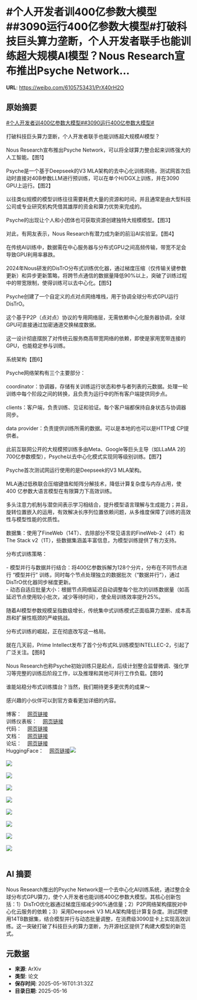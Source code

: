 # #个人开发者训400亿参数大模型##3090运行400亿参数大模型#打破科技巨头算力垄断，个人开发者联手也能训练超大规模AI模型？Nous Research宣布推出Psyche Network...

**URL**: https://weibo.com/6105753431/PrX40rH2O

## 原始摘要

<a href="https://m.weibo.cn/search?containerid=231522type%3D1%26t%3D10%26q%3D%23%E4%B8%AA%E4%BA%BA%E5%BC%80%E5%8F%91%E8%80%85%E8%AE%AD400%E4%BA%BF%E5%8F%82%E6%95%B0%E5%A4%A7%E6%A8%A1%E5%9E%8B%23&amp;extparam=%23%E4%B8%AA%E4%BA%BA%E5%BC%80%E5%8F%91%E8%80%85%E8%AE%AD400%E4%BA%BF%E5%8F%82%E6%95%B0%E5%A4%A7%E6%A8%A1%E5%9E%8B%23" data-hide=""><span class="surl-text">#个人开发者训400亿参数大模型#</span></a><a href="https://m.weibo.cn/search?containerid=231522type%3D1%26t%3D10%26q%3D%233090%E8%BF%90%E8%A1%8C400%E4%BA%BF%E5%8F%82%E6%95%B0%E5%A4%A7%E6%A8%A1%E5%9E%8B%23&amp;extparam=%233090%E8%BF%90%E8%A1%8C400%E4%BA%BF%E5%8F%82%E6%95%B0%E5%A4%A7%E6%A8%A1%E5%9E%8B%23" data-hide=""><span class="surl-text">#3090运行400亿参数大模型#</span></a><br><br>打破科技巨头算力垄断，个人开发者联手也能训练超大规模AI模型？<br><br>Nous Research宣布推出Psyche Network，可以将全球算力整合起来训练强大的人工智能。【图1】<br><br>Psyche是一个基于Deepseek的V3 MLA架构的去中心化训练网络，测试网首次启动时直接对40B参数LLM进行预训练，可以在单个H/DGX上训练，并在3090 GPU上运行。【图2】<br><br>以往类似规模的模型训练往往需要耗费大量的资源和时间，并且通常是由大型科技公司或专业研究机构凭借其雄厚的资金和算力优势来完成的。<br><br>Psyche的出现让个人和小团体也可获取资源创建独特大规模模型。【图3】<br><br>对此，有网友表示，Nous Research有潜力成为新的前沿AI实验室。【图4】<br><br>在传统AI训练中，数据需在中心服务器与分布式GPU之间高频传输，带宽不足会导致GPU利用率暴跌。<br><br>2024年Nous研发的DisTrO分布式训练优化器，通过梯度压缩（仅传输关键参数更新）和异步更新策略，将跨节点通信的数据量降低90%以上，突破了训练过程中的带宽限制，使得训练可以去中心化。【图5】<br><br>Psyche创建了一个自定义的点对点网络堆栈，用于协调全球分布式GPU运行DisTrO。<br><br>这个基于P2P（点对点）协议的专用网络层，无需依赖中心化服务器协调，全球GPU可直接通过加密通道交换梯度数据。<br><br>这一设计彻底摆脱了对传统云服务商高带宽网络的依赖，即使是家用宽带连接的GPU，也能稳定参与训练。<br><br>系统架构【图6】<br><br>Psyche网络架构有三个主要部分：<br><br>coordinator：协调器，存储有关训练运行状态和参与者列表的元数据。处理一轮训练中每个阶段之间的转换，且负责为运行中的所有客户端提供同步点。<br><br>clients：客户端，负责训练、见证和验证。每个客户端都保持自身状态与协调器同步。<br><br>data provider：负责提供训练所需的数据。可以是本地的也可以是HTTP或 CP提供者。<br><br>此前互联网公开的大规模预训练多由Meta、Google等巨头主导（如LLaMA 2的700亿参数模型），Psyche以去中心化模式实现同等级别训练。【图7】<br><br>Psyche首次测试网运行使用的是Deepseek的V3 MLA架构。<br><br>MLA通过低秩联合压缩键值和矩阵分解技术，降低计算复杂度与内存占用，使 400 亿参数大语言模型在有限算力下高效训练。<br><br>多头注意力机制与潜空间表示学习相结合，提升模型语言理解与生成能力；并且，旋转位置嵌入的运用，有效解决长序列位置依赖问题，从多维度保障了训练的高效性与模型性能的优质性。<br><br>数据集：使用了FineWeb（14T）、去除部分不常见语言的FineWeb-2（4T）和The Stack v2（1T），些数据集涵盖丰富信息，为模型训练提供了有力支持。<br><br>分布式训练策略：<br><br>- 模型并行与数据并行结合：将400亿参数拆解为128个分片，分布在不同节点进行 “模型并行” 训练，同时每个节点处理独立的数据批次（“数据并行”），通过DisTrO优化器同步梯度更新。  <br>- 动态自适应批量大小：根据节点网络延迟自动调整每个批次的训练数据量（如高延迟节点使用较小批次，减少等待时间），使全局训练效率提升25%。  <br> <br>随着AI模型参数规模呈指数级增长，传统集中式训练模式正面临算力垄断、成本高昂和扩展性瓶颈的严峻挑战。<br><br>分布式训练的崛起，正在彻底改写这一格局。<br><br>就在几天前，Prime Intellect发布了首个分布式RL训练模型INTELLEC-2，引起了广泛关注。【图8】<br><br>Nous Research也称Psyche初始训练只是起点，后续计划整合监督微调、强化学习等完整的训练后阶段工作，以及推理和其他可并行工作负载。【图9】<br><br>谁能站稳分布式训练擂台？当然，我们期待更多更优秀的成果～<br><br>感兴趣的小伙伴可以到官方查看更加详细的内容。<br><br>博客：<a href="https://weibo.cn/sinaurl?u=https%3A%2F%2Fnousresearch.com%2Fnous-psyche%2F" data-hide=""><span class="url-icon"><img style="width: 1rem;height: 1rem" src="https://h5.sinaimg.cn/upload/2015/09/25/3/timeline_card_small_web_default.png" referrerpolicy="no-referrer"></span><span class="surl-text">网页链接</span></a><br>训练仪表板：<a href="https://weibo.cn/sinaurl?u=https%3A%2F%2Fpsyche.network" data-hide=""><span class="url-icon"><img style="width: 1rem;height: 1rem" src="https://h5.sinaimg.cn/upload/2015/09/25/3/timeline_card_small_web_default.png" referrerpolicy="no-referrer"></span><span class="surl-text">网页链接</span></a><br>代码：<a href="https://weibo.cn/sinaurl?u=https%3A%2F%2Fgithub.com%2FPsycheFoundation%2Fpsyche" data-hide=""><span class="url-icon"><img style="width: 1rem;height: 1rem" src="https://h5.sinaimg.cn/upload/2015/09/25/3/timeline_card_small_web_default.png" referrerpolicy="no-referrer"></span><span class="surl-text">网页链接</span></a><br>文档：<a href="https://weibo.cn/sinaurl?u=https%3A%2F%2Fdocs.psyche.network" data-hide=""><span class="url-icon"><img style="width: 1rem;height: 1rem" src="https://h5.sinaimg.cn/upload/2015/09/25/3/timeline_card_small_web_default.png" referrerpolicy="no-referrer"></span><span class="surl-text">网页链接</span></a><br>论坛：<a href="https://weibo.cn/sinaurl?u=https%3A%2F%2Fforum.psyche.network" data-hide=""><span class="url-icon"><img style="width: 1rem;height: 1rem" src="https://h5.sinaimg.cn/upload/2015/09/25/3/timeline_card_small_web_default.png" referrerpolicy="no-referrer"></span><span class="surl-text">网页链接</span></a><br>HuggingFace：<a href="https://weibo.cn/sinaurl?u=https%3A%2F%2Fhuggingface.co%2FPsycheFoundation" data-hide=""><span class="url-icon"><img style="width: 1rem;height: 1rem" src="https://h5.sinaimg.cn/upload/2015/09/25/3/timeline_card_small_web_default.png" referrerpolicy="no-referrer"></span><span class="surl-text">网页链接</span></a><img style="" src="https://tvax3.sinaimg.cn/large/006Fd7o3gy1i1gawnvl0aj30zk0aigrc.jpg" referrerpolicy="no-referrer"><br><br><img style="" src="https://tvax1.sinaimg.cn/large/006Fd7o3gy1i1gawoap6ij30na0k0wlw.jpg" referrerpolicy="no-referrer"><br><br><img style="" src="https://tvax3.sinaimg.cn/large/006Fd7o3gy1i1gawmc85xj30zk06575n.jpg" referrerpolicy="no-referrer"><br><br><img style="" src="https://tvax2.sinaimg.cn/large/006Fd7o3gy1i1gawocexwj30zk0e3q7h.jpg" referrerpolicy="no-referrer"><br><br><img style="" src="https://tvax1.sinaimg.cn/large/006Fd7o3gy1i1gawnvi15j30zk0ae789.jpg" referrerpolicy="no-referrer"><br><br><img style="" src="https://tvax1.sinaimg.cn/large/006Fd7o3gy1i1gawnqyamj30zk0d9tct.jpg" referrerpolicy="no-referrer"><br><br><img style="" src="https://tvax1.sinaimg.cn/large/006Fd7o3gy1i1gawr01l5j30k00kbjuc.jpg" referrerpolicy="no-referrer"><br><br><img style="" src="https://tvax1.sinaimg.cn/large/006Fd7o3gy1i1gawmd3rpj30zk06575n.jpg" referrerpolicy="no-referrer"><br><br><img style="" src="https://tvax3.sinaimg.cn/large/006Fd7o3gy1i1gawo4jzcj30k00ki0z7.jpg" referrerpolicy="no-referrer"><br><br>

## AI 摘要

Nous Research推出的Psyche Network是一个去中心化AI训练系统，通过整合全球分布式GPU算力，使个人开发者也能训练400亿参数大模型。其核心创新包括：1）DisTrO优化器通过梯度压缩减少90%通信量；2）P2P网络架构摆脱对中心化云服务的依赖；3）采用Deepseek V3 MLA架构降低计算复杂度。测试网使用14TB数据集，结合模型并行与动态批量调整，在消费级3090显卡上实现高效训练。这一突破打破了科技巨头的算力垄断，为开源社区提供了构建大模型的新范式。

## 元数据

- **来源**: ArXiv
- **类型**: 论文
- **保存时间**: 2025-05-16T01:31:32Z
- **目录日期**: 2025-05-16
